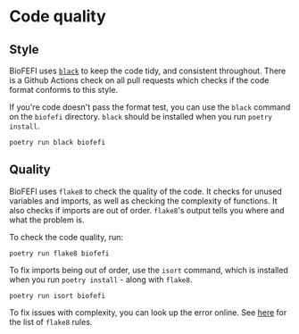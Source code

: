 # Code quality
## Style
BioFEFI uses [`black`](https://black.readthedocs.io/en/stable/) to keep the code tidy, and consistent throughout. There is a Github Actions check on all pull requests which checks if the code format conforms to this style.

If you're code doesn't pass the format test, you can use the `black` command on the `biofefi` directory. `black` should be installed when you run `poetry install`.

```shell
poetry run black biofefi
```

## Quality
BioFEFI uses `flake8` to check the quality of the code. It checks for unused variables and imports, as well as checking the complexity of functions. It also checks if imports are out of order. `flake8`'s output tells you where and what the problem is.

To check the code quality, run:
```shell
poetry run flake8 biofefi
```

To fix imports being out of order, use the `isort` command, which is installed when you run `poetry install` - along with `flake8`.

```shell
poetry run isort biofefi
```

To fix issues with complexity, you can look up the error online. See [here](https://www.flake8rules.com/) for the list of `flake8` rules.